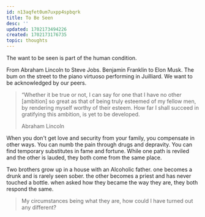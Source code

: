 ```yaml
---
id: n13aqfet0um7uxpp4spbqrk
title: To Be Seen
desc: ''
updated: 1702173494226
created: 1702173176735
topic: thoughts
---
```


The want to be seen is part of the human condition. 

From Abraham Lincoln to Steve Jobs. Benjamin Franklin to Elon Musk. The bum on the street to the piano virtuoso performing in Juilliard. We want to be acknowledged by our peers. 

> “Whether it be true or not, I can say for one that I have no other [ambition] so great as that of being truly esteemed of my fellow men, by rendering myself worthy of their esteem. How far I shall succeed in gratifying this ambition, is yet to be developed.
> 
> Abraham Lincoln

When you don't get love and security from your family, you compensate in other ways. You can numb the pain through drugs and depravity. You can find temporary substitutes in fame and fortune. While one path is reviled and the other is lauded, they both come from the same place. 

Two brothers grow up in a house with an Alcoholic father. one becomes a drunk and is rarely seen sober. the other becomes a priest and has never touched a bottle. when asked how they became the way they are, they both respond the same. 

> My circumstances being what they are, how could I have turned out any different?


